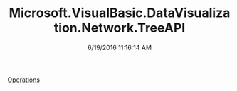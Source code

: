 ﻿---
title: Microsoft.VisualBasic.DataVisualization.Network.TreeAPI
date: 6/19/2016 11:16:14 AM
---

[Operations](T-Microsoft.VisualBasic.DataVisualization.Network.TreeAPI.Operations.html)
